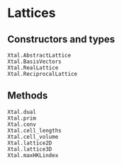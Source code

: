 # Lattices

## Constructors and types

```@docs
Xtal.AbstractLattice
Xtal.BasisVectors
Xtal.RealLattice
Xtal.ReciprocalLattice
```

## Methods

```@docs
Xtal.dual
Xtal.prim
Xtal.conv
Xtal.cell_lengths
Xtal.cell_volume
Xtal.lattice2D
Xtal.lattice3D
Xtal.maxHKLindex
```